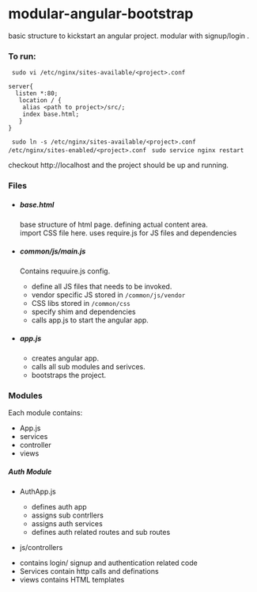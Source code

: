 # modular-angular-bootstrap
basic structure to kickstart an angular project. modular with signup/login .

### To run:

` sudo vi /etc/nginx/sites-available/<project>.conf`
  
    server{
      listen *:80;
       location / {
        alias <path to project>/src/;
        index base.html;
       }
    }

` sudo ln -s /etc/nginx/sites-available/<project>.conf /etc/nginx/sites-enabled/<project>.conf`
` sudo service nginx restart`

checkout http://localhost and the project should be up and running.

### Files
* ##### base.html
   base structure of html page. defining actual content area.  
  import CSS file here.
  uses require.js for JS files and dependencies


* ##### common/js/main.js
   Contains requuire.js config.
  - define all JS files that needs to be invoked.
  - vendor specific JS stored in `/common/js/vendor`
  - CSS libs stored in `/common/css`
  - specify shim and dependencies
  - calls app.js to start the angular app.

* ##### app.js
  - creates angular app.
  - calls all sub modules and serivces.
  - bootstraps the project.



### Modules

Each module contains:
 - <modulename>App.js
 - services
 - controller
 - views

##### Auth Module
* AuthApp.js
  - defines auth app
  - assigns sub contrllers
  - assigns auth services
  - defines auth related routes and sub routes

* js/controllers
 - contains login/ signup and authentication related code
 - Services contain http calls and definations
 - views contains HTML templates